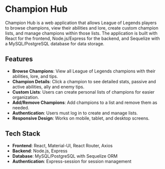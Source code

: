 # Champion Hub

Champion Hub is a web application that allows League of Legends players to browse champions, view their abilities and lore, create custom champion lists, and manage champions within those lists. The application is built with React for the frontend, Node.js/Express for the backend, and Sequelize with a MySQL/PostgreSQL database for data storage.

## Features

- **Browse Champions**: View all League of Legends champions with their abilities, lore, and tips.  
- **Champion Details**: Click a champion to see detailed stats, passive and active abilities, ally and enemy tips.  
- **Custom Lists**: Users can create personal lists of champions for easier organization.  
- **Add/Remove Champions**: Add champions to a list and remove them as needed.  
- **Authentication**: Users must log in to create and manage lists.  
- **Responsive Design**: Works on mobile, tablet, and desktop screens.

## Tech Stack

- **Frontend**: React, Material-UI, React Router, Axios  
- **Backend**: Node.js, Express  
- **Database**: MySQL/PostgreSQL with Sequelize ORM  
- **Authentication**: Express-session for session management  